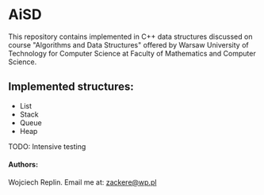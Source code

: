 # AiSD
This repository contains implemented in C++ data structures discussed on course "Algorithms and Data Structures" offered by Warsaw University of Technology for Computer Science at Faculty of Mathematics and Computer Science.
## Implemented structures:
* List
* Stack
* Queue
* Heap

TODO: Intensive testing
#### Authors:
Wojciech Replin. Email me at: zackere@wp.pl
